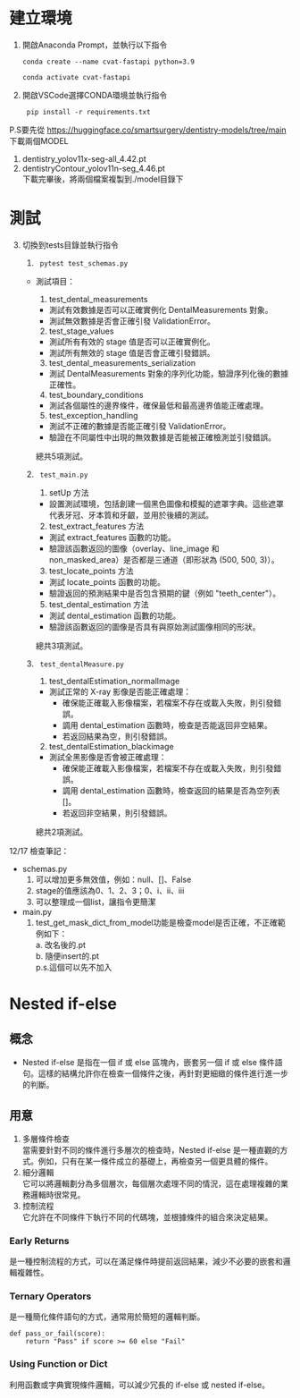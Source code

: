 # 建立環境
1. 開啟Anaconda Prompt，並執行以下指令
    ``` 
    conda create --name cvat-fastapi python=3.9
    ``` 
    ```
    conda activate cvat-fastapi  
    ```
2. 開啟VSCode選擇CONDA環境並執行指令
    ```  
     pip install -r requirements.txt
     ```  
P.S要先從 https://huggingface.co/smartsurgery/dentistry-models/tree/main 下載兩個MODEL  
1. dentistry_yolov11x-seg-all_4.42.pt
2. dentistryContour_yolov11n-seg_4.46.pt  
下載完畢後，將兩個檔案複製到./model目錄下
# 測試
3. 切換到tests目錄並執行指令
    
    1. ```
        pytest test_schemas.py  
        ```
    - 測試項目：  
        1. test_dental_measurements
        - 測試有效數據是否可以正確實例化 DentalMeasurements 對象。
        - 測試無效數據是否會正確引發 ValidationError。

        2. test_stage_values
        - 測試所有有效的 stage 值是否可以正確實例化。
        - 測試所有無效的 stage 值是否會正確引發錯誤。  

        3. test_dental_measurements_serialization
        - 測試 DentalMeasurements 對象的序列化功能，驗證序列化後的數據正確性。  

        4. test_boundary_conditions
        - 測試各個屬性的邊界條件，確保最低和最高邊界值能正確處理。

        5. test_exception_handling
        - 測試不正確的數據是否能正確引發 ValidationError。
        - 驗證在不同屬性中出現的無效數據是否能被正確檢測並引發錯誤。  

        總共5項測試。

    2. ```
        test_main.py
        ```
        1. setUp 方法
        - 設置測試環境，包括創建一個黑色圖像和模擬的遮罩字典。這些遮罩代表牙冠、牙本質和牙齦，並用於後續的測試。  

        2. test_extract_features 方法
        - 測試 extract_features 函數的功能。
        - 驗證該函數返回的圖像（overlay、line_image 和 non_masked_area）是否都是三通道（即形狀為 (500, 500, 3)）。

        3. test_locate_points 方法
        - 測試 locate_points 函數的功能。
        - 驗證返回的預測結果中是否包含預期的鍵（例如 "teeth_center"）。

        <!-- 4. test_get_mask_dict_from_model 方法
        - 測試 get_mask_dict_from_model 函數的功能。
        - 模擬一個模型的返回結果，並驗證返回的遮罩字典是否包含預期的鍵（如 'dental_crown'、'dentin' 和 'gum'）。   -->

        5. test_dental_estimation 方法
        - 測試 dental_estimation 函數的功能。
        - 驗證該函數返回的圖像是否具有與原始測試圖像相同的形狀。   

        總共3項測試。
    
    3. ```
        test_dentalMeasure.py
        ```
        1. test_dentalEstimation_normalImage
        - 測試正常的 X-ray 影像是否能正確處理：
            - 確保能正確載入影像檔案，若檔案不存在或載入失敗，則引發錯誤。
            - 調用 dental_estimation 函數時，檢查是否能返回非空結果。
            - 若返回結果為空，則引發錯誤。

        2. test_dentalEstimation_blackimage
        - 測試全黑影像是否會被正確處理：
            - 確保能正確載入影像檔案，若檔案不存在或載入失敗，則引發錯誤。
            - 調用 dental_estimation 函數時，檢查返回的結果是否為空列表 []。
            - 若返回非空結果，則引發錯誤。

        總共2項測試。

12/17 檢查筆記：  
- schemas.py
    1. 可以增加更多無效值，例如：null、[]、False  
    2. stage的值應該為0、1、2、3；0、i、ii、iii
    3. 可以整理成一個list，讓指令更簡潔  
- main.py  
    1. test_get_mask_dict_from_model功能是檢查model是否正確，不正確範例如下：  
        a. 改名後的.pt  
        b. 隨便insert的.pt  
        p.s.這個可以先不加入  
# Nested if-else
## 概念  
 - Nested if-else 是指在一個 if 或 else 區塊內，嵌套另一個 if 或 else 條件語句。這樣的結構允許你在檢查一個條件之後，再針對更細緻的條件進行進一步的判斷。  
## 用意  
1. 多層條件檢查  
    當需要針對不同的條件進行多層次的檢查時，Nested if-else 是一種直觀的方式。例如，只有在某一條件成立的基礎上，再檢查另一個更具體的條件。
2. 細分邏輯  
    它可以將邏輯劃分為多個層次，每個層次處理不同的情況，這在處理複雜的業務邏輯時很常見。  
3. 控制流程  
    它允許在不同條件下執行不同的代碼塊，並根據條件的組合來決定結果。 
### Early Returns  
是一種控制流程的方式，可以在滿足條件時提前返回結果，減少不必要的嵌套和邏輯複雜性。  
### Ternary Operators  
是一種簡化條件語句的方式，通常用於簡短的邏輯判斷。  
```
def pass_or_fail(score):
    return "Pass" if score >= 60 else "Fail"
```
### Using Function or Dict  
利用函數或字典實現條件邏輯，可以減少冗長的 if-else 或 nested if-else。  


